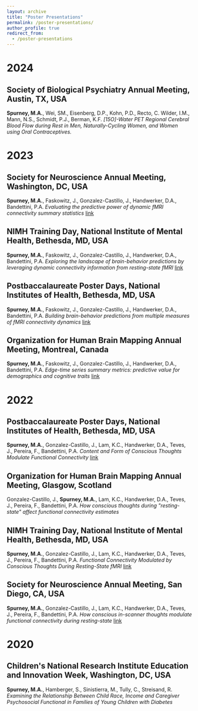 ```yaml
---
layout: archive
title: "Poster Presentations"
permalink: /poster-presentations/
author_profile: true
redirect_from:
  - /poster-presentations
---
```



# 2024
## Society of Biological Psychiatry Annual Meeting, Austin, TX, USA
**Spurney, M.A.**, Wei, SM., Eisenberg, D.P., Kohn, P.D., Recto, C. Wilder, I.M., Mann, N.S., Schmidt, P.J., Berman, K.F. 
*[15O]-Water PET Regional Cerebral Blood Flow during Rest in Men, Naturally-Cycling Women, and Women using Oral Contraceptives.* 

# 2023
## Society for Neuroscience Annual Meeting, Washington, DC, USA
**Spurney, M.A.**, Faskowitz, J., Gonzalez-Castillo, J., Handwerker, D.A., Bandettini, P.A.
*Evaluating the predictive power of dynamic fMRI connectivity summary statistics* [link](../files/SFNPoster23_FINAL.pdf)

## NIMH Training Day, National Institute of Mental Health, Bethesda, MD, USA
**Spurney, M.A.**, Faskowitz, J., Gonzalez-Castillo, J., Handwerker, D.A., Bandettini, P.A. 
*Exploring the landscape of brain-behavior predictions by leveraging dynamic connectivity information from resting-state fMRI* [link](../files/TraineeDayPoster23.pdf)

## Postbaccalaureate Poster Days, National Institutes of Health, Bethesda, MD, USA
**Spurney, M.A.**, Faskowitz, J., Gonzalez-Castillo, J., Handwerker, D.A., Bandettini, P.A. 
*Building brain-behavior predictions from multiple measures of fMRI connectivity dynamics*
[link](../files/PosterDay_2023_final.pdf)

## Organization for Human Brain Mapping Annual Meeting, Montreal, Canada
**Spurney, M.A.**, Faskowitz, J., Gonzalez-Castillo, J., Handwerker, D.A., Bandettini, P.A.
*Edge-time series summary metrics: predictive value for demographics and cognitive traits*
[link](../files/OHBM23_Poster_FINAL.pdf)

# 2022
## Postbaccalaureate Poster Days, National Institutes of Health, Bethesda, MD, USA
**Spurney, M.A.**, Gonzalez-Castillo, J., Lam, K.C., Handwerker, D.A., Teves, J., Pereira, F., Bandettini, P.A.
*Content and Form of Conscious Thoughts Modulate Functional Connectivity*
[link](../files/PosterDay2022.pdf)

## Organization for Human Brain Mapping Annual Meeting, Glasgow, Scotland
Gonzalez-Castillo, J., **Spurney, M.A.**, Lam, K.C., Handwerker, D.A., Teves, J., Pereira, F., Bandettini, P.A.
*How conscious thoughts during "resting-state" affect functional connectivity estimates*

## NIMH Training Day, National Institute of Mental Health, Bethesda, MD, USA
**Spurney, M.A.**, Gonzalez-Castillo, J., Lam, K.C., Handwerker, D.A., Teves, J., Pereira, F., Bandettini, P.A.
*Functional Connectivity Modulated by Conscious Thoughts During Resting-State fMRI*
[link](../files/TraineeDay22_Poster.pdf)

## Society for Neuroscience Annual Meeting, San Diego, CA, USA
**Spurney, M.A.**, Gonzalez-Castillo, J., Lam, K.C., Handwerker, D.A., Teves, J., Pereira, F., Bandettini, P.A.
*How conscious in-scanner thoughts modulate functional connectivity during resting-state*
[link](../files/SFN_Poster_2022.pdf)

# 2020
## Children's National Research Institute Education and Innovation Week, Washington, DC, USA
**Spurney, M.A.**, Hamberger, S., Sinistierra, M., Tully, C., Streisand, R.
*Examining the Relationship Between Child Race, Income and Caregiver Psychosocial Functional in Families of Young Children with Diabetes*